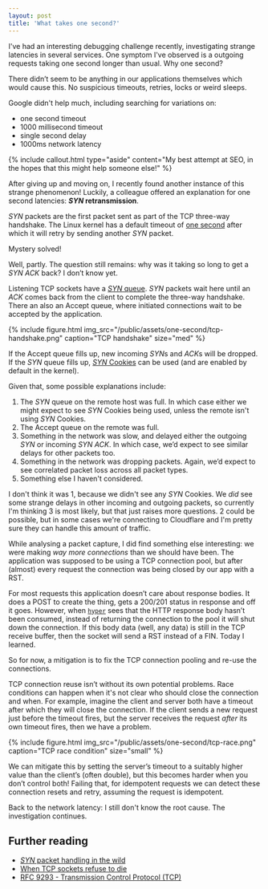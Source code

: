 ```yaml
---
layout: post
title: 'What takes one second?'
---
```


<!-- markdownlint-disable MD036 MD033 -->

I've had an interesting debugging challenge recently, investigating strange latencies in several services. One symptom I've observed is a outgoing requests taking one second longer than usual. Why one second?

There didn’t seem to be anything in our applications themselves which would cause this. No suspicious timeouts, retries, locks or weird sleeps.

Google didn't help much, including searching for variations on:

- one second timeout
- 1000 millisecond timeout
- single second delay
- 1000ms network latency

{% include callout.html
  type="aside"
  content="My best attempt at SEO, in the hopes that this might help someone else!"
%}

After giving up and moving on, I recently found another instance of this strange phenomenon! Luckily, a colleague offered an explanation for one second latencies: ***SYN* retransmission**.

*SYN* packets are the first packet sent as part of the TCP three-way handshake. The Linux kernel has a default timeout of [one second](https://github.com/torvalds/linux/blob/2fcd07b7ccd5fd10b2120d298363e4e6c53ccf9c/include/net/tcp.h#L144) after which it will retry by sending another *SYN* packet.

Mystery solved!

Well, partly. The question still remains: why was it taking so long to get a *SYN* *ACK* back? I don’t know yet.

Listening TCP sockets have a [*SYN* queue](https://blog.cloudflare.com/*syn*-packet-handling-in-the-wild/#*syn*queue). *SYN* packets wait here until an *ACK* comes back from the client to complete the three-way handshake. There an also an Accept queue, where initiated connections wait to be accepted by the application.

{% include figure.html
  img_src="/public/assets/one-second/tcp-handshake.png"
  caption="TCP handshake"
  size="med"
%}

If the Accept queue fills up, new incoming *SYN*s and *ACK*s will be dropped. If the *SYN* queue fills up, [*SYN* Cookies](https://blog.cloudflare.com/*syn*-packet-handling-in-the-wild/#*syn*flood) can be used (and are enabled by default in the kernel).

Given that, some possible explanations include:

1. The *SYN* queue on the remote host was full. In which case either we might expect to see *SYN* Cookies being used, unless the remote isn't using *SYN* Cookies.
2. The Accept queue on the remote was full.
3. Something in the network was slow, and delayed either the outgoing *SYN* or incoming *SYN* *ACK*. In which case, we’d expect to see similar delays for other packets too.
4. Something in the network was dropping packets. Again, we’d expect to see correlated packet loss across all packet types.
5. Something else I haven't considered.

I don't think it was 1, because we didn't see any *SYN* Cookies. We *did* see some strange delays in other incoming and outgoing packets, so currently I'm thinking 3 is most likely, but that just raises more questions. 2 could be possible, but in some cases we're connecting to Cloudflare and I'm pretty sure they can handle this amount of traffic.

While analysing a packet capture, I did find something else interesting: we were making *way more connections* than we should have been. The application was supposed to be using a TCP connection pool, but after (almost) every request the connection was being closed by our app with a RST.

For most requests this application doesn’t care about response bodies. It does a POST to create the thing, gets a 200/201 status in response and off it goes. However, when [`hyper`](https://github.com/hyperium/hyper) sees that the HTTP response body hasn’t been consumed, instead of returning the connection to the pool it will shut down the connection. If this body data (well, any data) is still in the TCP receive buffer, then the socket will send a RST instead of a FIN. Today I learned.

So for now, a mitigation is to fix the TCP connection pooling and re-use the connections.

TCP connection reuse isn’t without its own potential problems. Race conditions can happen when it's not clear who should close the connection and when. For example, imagine the client and server both have a timeout after which they will close the connection. If the client sends a new request just before the timeout fires, but the server receives the request *after* its own timeout fires, then we have a problem.

{% include figure.html
  img_src="/public/assets/one-second/tcp-race.png"
  caption="TCP race condition"
  size="small"
%}

We can mitigate this by setting the server’s timeout to a suitably higher value than the client’s (often double), but this becomes harder when you don’t control both! Failing that, for idempotent requests we can detect these connection resets and retry, assuming the request is idempotent.

Back to the network latency: I still don't know the root cause. The investigation continues.

## Further reading

- [*SYN* packet handling in the wild](https://blog.cloudflare.com/*syn*-packet-handling-in-the-wild/)
- [When TCP sockets refuse to die](https://blog.cloudflare.com/when-tcp-sockets-refuse-to-die/)
- [RFC 9293 - Transmission Control Protocol (TCP)](https://datatracker.ietf.org/doc/rfc9293/)
